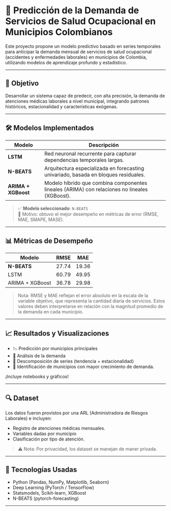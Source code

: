 # 🧠 Predicción de la Demanda de Servicios de Salud Ocupacional en Municipios Colombianos

Este proyecto propone un modelo predictivo basado en series temporales para anticipar la demanda mensual de servicios de salud ocupacional (accidentes y enfermedades laborales) en municipios de Colombia, utilizando modelos de aprendizaje profundo y estadístico.

---

## 📌 Objetivo

Desarrollar un sistema capaz de predecir, con alta precisión, la demanda de atenciones médicas laborales a nivel municipal, integrando patrones históricos, estacionalidad y características exógenas.

---

## 🛠️ Modelos Implementados

| Modelo          | Descripción |
|------------------|-------------|
| **LSTM**         | Red neuronal recurrente para capturar dependencias temporales largas. |
| **N-BEATS**      | Arquitectura especializada en forecasting univariado, basada en bloques residuales. |
| **ARIMA + XGBoost** | Modelo híbrido que combina componentes lineales (ARIMA) con relaciones no lineales (XGBoost). |

> ✅ **Modelo seleccionado**: `N-BEATS`  
> 🔎 Motivo: obtuvo el mejor desempeño en métricas de error (RMSE, MAE, SMAPE, MASE).

---

## 📊 Métricas de Desempeño

| Modelo          | RMSE     | MAE     |
|------------------|----------|---------|
| **N-BEATS**      | 27.74    | 19.36   |
| LSTM             | 60.79    | 49.95   |
| ARIMA + XGBoost  | 36.78    | 29.98   |

> Nota: RMSE y MAE reflejan el error absoluto en la escala de la variable objetivo, que representa la cantidad diaria de servicios. Estos valores deben interpretarse en relación con la magnitud promedio de la demanda en cada municipio.

---

## 📈 Resultados y Visualizaciones

- 📉 Predicción por municipios principales
- 📅 Análisis de la demanda
- 🧩 Descomposición de series (tendencia + estacionalidad)
- 📍 Identificación de municipios con mayor crecimiento de demanda.

¡Incluye notebooks y gráficos!

---

## 🔍 Dataset

Los datos fueron provistos por una ARL (Administradora de Riesgos Laborales) e incluyen:

- Registro de atenciones médicas mensuales.
- Variables dadas por municipio
- Clasificación por tipo de atención.

> ⚠️ Nota: Por privacidad, los dataset se manejan de maner privada.

---

## 🧠 Tecnologías Usadas

- Python (Pandas, NumPy, Matplotlib, Seaborn)
- Deep Learning (PyTorch / TensorFlow)
- Statsmodels, Scikit-learn, XGBoost
- N-BEATS (pytorch-forecasting)

---


